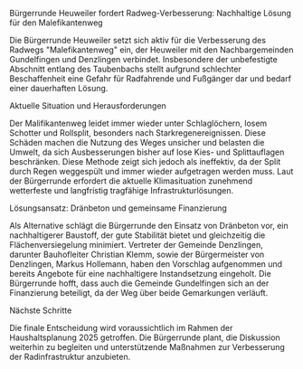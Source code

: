 Bürgerrunde Heuweiler fordert Radweg-Verbesserung: Nachhaltige Lösung für den Malefikantenweg

Die Bürgerrunde Heuweiler setzt sich aktiv für die Verbesserung des Radwegs "Malefikantenweg" ein, der Heuweiler mit den Nachbargemeinden Gundelfingen und Denzlingen verbindet. Insbesondere der unbefestigte Abschnitt entlang des Taubenbachs stellt aufgrund schlechter Beschaffenheit eine Gefahr für Radfahrende und Fußgänger dar und bedarf einer dauerhaften Lösung.

Aktuelle Situation und Herausforderungen

Der Malifikantenweg leidet immer wieder unter Schlaglöchern, losem Schotter und Rollsplit, besonders nach Starkregenereignissen. Diese Schäden machen die Nutzung des Weges unsicher und belasten die Umwelt, da sich Ausbesserungen bisher auf lose Kies- und Splittauflagen beschränken. Diese Methode zeigt sich jedoch als ineffektiv, da der Split durch Regen weggespült und immer wieder aufgetragen werden muss. Laut der Bürgerrunde erfordert die aktuelle Klimasituation zunehmend wetterfeste und langfristig tragfähige Infrastrukturlösungen.

Lösungsansatz: Dränbeton und gemeinsame Finanzierung

Als Alternative schlägt die Bürgerrunde den Einsatz von Dränbeton vor, ein nachhaltigerer Baustoff, der gute Stabilität bietet und gleichzeitig die Flächenversiegelung minimiert. Vertreter der Gemeinde Denzlingen, darunter Bauhofleiter Christian Klemm, sowie der Bürgermeister von Denzlingen, Markus Hollemann, haben den Vorschlag aufgenommen und bereits Angebote für eine nachhaltigere Instandsetzung eingeholt. Die Bürgerrunde hofft, dass auch die Gemeinde Gundelfingen sich an der Finanzierung beteiligt, da der Weg über beide Gemarkungen verläuft.

Nächste Schritte

Die finale Entscheidung wird voraussichtlich im Rahmen der Haushaltsplanung 2025 getroffen. Die Bürgerrunde plant, die Diskussion weiterhin zu begleiten und unterstützende Maßnahmen zur Verbesserung der Radinfrastruktur anzubieten.
